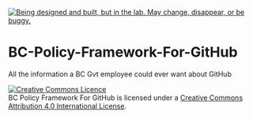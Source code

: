 <a rel="license" href="https://github.com/BCDevExchange/docs/wiki/Project-States"><img alt="Being designed and built, but in the lab. May change, disappear, or be buggy." style="border-width:0" src="https://img.shields.io/badge/BCDevExchange-Discovery-yellow.svg" /></a>

# BC-Policy-Framework-For-GitHub
All the information a BC Gvt employee could ever want about GitHub

<a rel="license" href="http://creativecommons.org/licenses/by/4.0/"><img alt="Creative Commons Licence" style="border-width:0" src="https://i.creativecommons.org/l/by/4.0/80x15.png" /></a><br /><span xmlns:dct="http://purl.org/dc/terms/" property="dct:title">BC Policy Framework For GitHub</span> is licensed under a <a rel="license" href="http://creativecommons.org/licenses/by/4.0/">Creative Commons Attribution 4.0 International License</a>.

